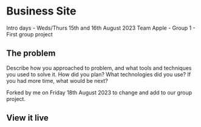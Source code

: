 # Business Site

Intro days - Weds/Thurs 15th and 16th August 2023
Team Apple - Group 1 - First group project

## The problem

Describe how you approached to problem, and what tools and techniques you used to solve it. How did you plan? What technologies did you use? If you had more time, what would be next?

Forked by me on Friday 18th August 2023 to change and add to our group project.

## View it live



